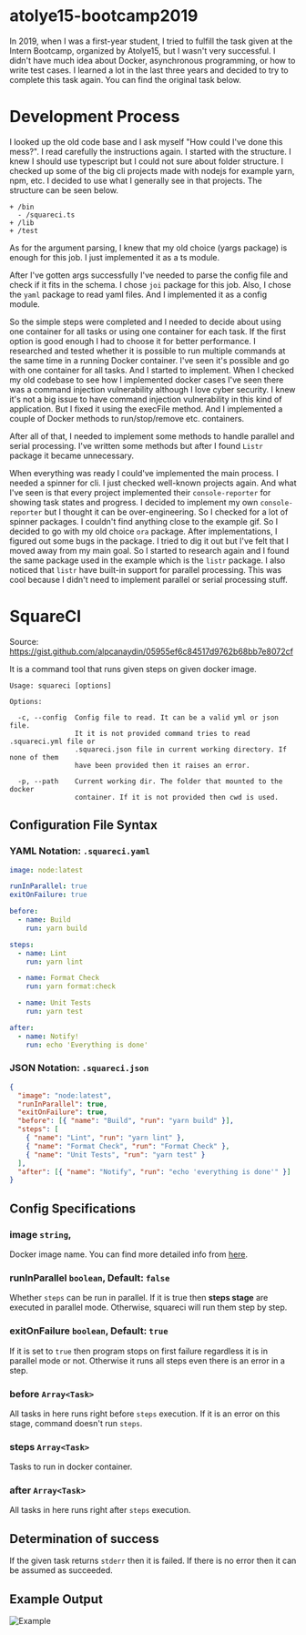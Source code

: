 # atolye15-bootcamp2019

In 2019, when I was a first-year student, I tried to fulfill the task given at the Intern Bootcamp, organized by Atolye15, but I wasn't very successful. I didn't have much idea about Docker, asynchronous programming, or how to write test cases. I learned a lot in the last three years and decided to try to complete this task again. You can find the original task below.

# Development Process

I looked up the old code base and I ask myself "How could I've done this mess?". I read carefully the instructions again. I started with the structure. I knew I should use typescript but I could not sure about folder structure. I checked up some of the big cli projects made with nodejs for example yarn, npm, etc. I decided to use what I generally see in that projects. The structure can be seen below.

```
+ /bin
  - /squareci.ts
+ /lib
+ /test
```

As for the argument parsing, I knew that my old choice (yargs package) is enough for this job. I just implemented it as a ts module.

After I've gotten args successfully I've needed to parse the config file and check if it fits in the schema. I chose `joi` package for this job. Also, I chose the `yaml` package to read yaml files. And I implemented it as a config module.

So the simple steps were completed and I needed to decide about using one container for all tasks or using one container for each task. If the first option is good enough I had to choose it for better performance. I researched and tested whether it is possible to run multiple commands at the same time in a running Docker container. I've seen it's possible and go with one container for all tasks. And I started to implement. When I checked my old codebase to see how I implemented docker cases I've seen there was a command injection vulnerability although I love cyber security. I knew it's not a big issue to have command injection vulnerability in this kind of application. But I fixed it using the execFile method. And I implemented a couple of Docker methods to run/stop/remove etc. containers.

After all of that, I needed to implement some methods to handle parallel and serial processing. I've written some methods but after I found `Listr` package it became unnecessary.

When everything was ready I could've implemented the main process. I needed a spinner for cli. I just checked well-known projects again. And what I've seen is that every project implemented their `console-reporter` for showing task states and progress. I decided to implement my own `console-reporter` but I thought it can be over-engineering. So I checked for a lot of spinner packages. I couldn't find anything close to the example gif. So I decided to go with my old choice `ora` package. After implementations, I figured out some bugs in the package. I tried to dig it out but I've felt that I moved away from my main goal. So I started to research again and I found the same package used in the example which is the `listr` package. I also noticed that `listr` have built-in support for parallel processing. This was cool because I didn't need to implement parallel or serial processing stuff.

# SquareCI

Source: https://gist.github.com/alpcanaydin/05955ef6c84517d9762b68bb7e8072cf

It is a command tool that runs given steps on given docker image.

```
Usage: squareci [options]

Options:

  -c, --config  Config file to read. It can be a valid yml or json file.
                It it is not provided command tries to read .squareci.yml file or
                .squareci.json file in current working directory. If none of them
                have been provided then it raises an error.

  -p, --path    Current working dir. The folder that mounted to the docker
                container. If it is not provided then cwd is used.
```

## Configuration File Syntax

### YAML Notation: `.squareci.yaml`

```yml
image: node:latest

runInParallel: true
exitOnFailure: true

before:
  - name: Build
    run: yarn build

steps:
  - name: Lint
    run: yarn lint

  - name: Format Check
    run: yarn format:check

  - name: Unit Tests
    run: yarn test

after:
  - name: Notify!
    run: echo 'Everything is done'
```

### JSON Notation: `.squareci.json`

```json
{
  "image": "node:latest",
  "runInParallel": true,
  "exitOnFailure": true,
  "before": [{ "name": "Build", "run": "yarn build" }],
  "steps": [
    { "name": "Lint", "run": "yarn lint" },
    { "name": "Format Check", "run": "Format Check" },
    { "name": "Unit Tests", "run": "yarn test" }
  ],
  "after": [{ "name": "Notify", "run": "echo 'everything is done'" }]
}
```

## Config Specifications

### image `string`,

Docker image name. You can find more detailed info from [here](https://docs.docker.com/v17.09/engine/userguide/storagedriver/imagesandcontainers/).

### runInParallel `boolean`, Default: `false`

Whether `steps` can be run in parallel. If it is true then **steps stage** are executed in parallel mode. Otherwise, squareci will run them step by step.

### exitOnFailure `boolean`, Default: `true`

If it is set to `true` then program stops on first failure regardless it is in parallel mode or not. Otherwise it runs all steps even there is an error in a step.

### before `Array<Task>`

All tasks in here runs right before `steps` execution. If it is an error on this stage, command doesn't run `steps`.

### steps `Array<Task>`

Tasks to run in docker container.

### after `Array<Task>`

All tasks in here runs right after `steps` execution.

## Determination of success

If the given task returns `stderr` then it is failed. If there is no error then it can be assumed as succeeded.

## Example Output

![Example](https://user-images.githubusercontent.com/1801024/69721616-49095800-1126-11ea-9dd5-4509b3ffebfe.gif)
